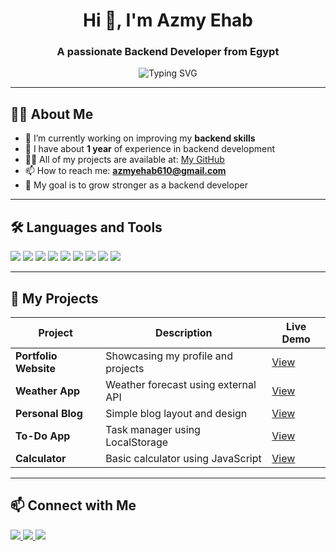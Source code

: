 <h1 align="center">Hi 👋, I'm Azmy Ehab</h1>
<h3 align="center">A passionate Backend Developer from Egypt</h3>

<p align="center">
  <img src="https://readme-typing-svg.herokuapp.com?font=Fira+Code&size=22&duration=3000&pause=1000&center=true&vCenter=true&width=440&lines=Backend+Developer;Open+Source+Contributor;Always+Learning+New+Tech" alt="Typing SVG" />
</p>

---

## 🙋‍♂️ About Me

- 🌱 I’m currently working on improving my **backend skills**
- 🧠 I have about **1 year** of experience in backend development
- 👨‍💻 All of my projects are available at: [My GitHub](https://github.com/AZMYEHAB21)
- 📫 How to reach me: **azmyehab610@gmail.com**
- 🎯 My goal is to grow stronger as a backend developer

---

## 🛠️ Languages and Tools

<p align="left">
  <img src="https://img.shields.io/badge/JavaScript-F7DF1E?style=for-the-badge&logo=javascript&logoColor=000" />
  <img src="https://img.shields.io/badge/Node.js-339933?style=for-the-badge&logo=nodedotjs&logoColor=white" />
  <img src="https://img.shields.io/badge/Express.js-000000?style=for-the-badge&logo=express&logoColor=white" />
  <img src="https://img.shields.io/badge/MongoDB-47A248?style=for-the-badge&logo=mongodb&logoColor=white" />
  <img src="https://img.shields.io/badge/MySQL-00758F?style=for-the-badge&logo=mysql&logoColor=white" />
  <img src="https://img.shields.io/badge/Git-F05032?style=for-the-badge&logo=git&logoColor=white" />
  <img src="https://img.shields.io/badge/GitHub-181717?style=for-the-badge&logo=github&logoColor=white" />
  <img src="https://img.shields.io/badge/HTML5-E34F26?style=for-the-badge&logo=html5&logoColor=white" />
  <img src="https://img.shields.io/badge/CSS3-1572B6?style=for-the-badge&logo=css3&logoColor=white" />
</p>

---

## 🚀 My Projects

| Project                     | Description                          | Live Demo |
|----------------------------|--------------------------------------|-----------|
| **Portfolio Website**      | Showcasing my profile and projects   | [View](https://azmyehab21.github.io/Personal-Portfolio-Website/) |
| **Weather App**            | Weather forecast using external API  | [View](https://azmyehab21.github.io/Weather-App/) |
| **Personal Blog**          | Simple blog layout and design        | [View](https://azmyehab21.github.io/Personal-Blog/) |
| **To-Do App**              | Task manager using LocalStorage      | [View](https://azmyehab21.github.io/To-Do-App/) |
| **Calculator**             | Basic calculator using JavaScript    | [View](https://azmyehab21.github.io/Calculator/) |



---

## 📫 Connect with Me

<p align="left">
  <a href="https://www.linkedin.com/in/azmy-ihab-0219b4356" target="_blank">
    <img src="https://img.shields.io/badge/LinkedIn-azmy--ihab-blue?style=for-the-badge&logo=linkedin" />
  </a>
  <a href="https://instagram.com/azmy_ehab_" target="_blank">
    <img src="https://img.shields.io/badge/Instagram-azmy__ehab_-E4405F?style=for-the-badge&logo=instagram&logoColor=white" />
  </a>
  <a href="mailto:azmyehab610@gmail.com">
    <img src="https://img.shields.io/badge/Gmail-azmyehab610@gmail.com-D14836?style=for-the-badge&logo=gmail&logoColor=white" />
  </a>
</p>
